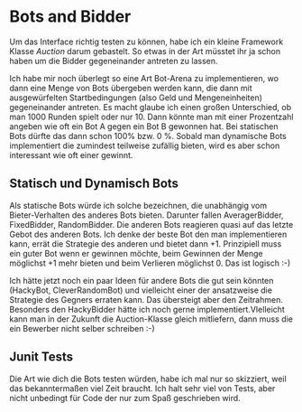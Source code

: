 # Bots and Bidder

Um das Interface richtig testen zu können, habe ich ein kleine Framework Klasse *Auction* darum gebastelt. 
So etwas in der Art müsstet ihr ja schon haben um die Bidder gegeneinander antreten zu lassen. 

Ich habe mir noch überlegt so eine Art Bot-Arena zu implementieren, wo dann eine Menge von Bots übergeben werden
kann, die dann mit ausgewürfelten Startbedingungen (also Geld und Mengeneinheiten) gegeneinander antreten.
Es macht glaube ich einen großen Unterschied, ob man 1000 Runden spielt oder nur 10. 
Dann könnte man mit einer Prozentzahl angeben wie oft ein Bot A gegen ein Bot B gewonnen hat.
Bei statischen Bots dürfte das dann schon 100% bzw. 0 %. Sobald man dynamische Bots implementiert
die zumindest teilweise zufällig bieten, wird es aber schon interessant wie oft einer gewinnt.

## Statisch und Dynamisch Bots

Als statische Bots würde ich solche bezeichnen, die unabhängig vom Bieter-Verhalten des anderes Bots bieten.
Darunter fallen AveragerBidder, FixedBidder, RandomBidder. Die anderen Bots reagieren quasi auf das letzte Gebot des anderen Bots. 
Ich denke der beste Bot den man implementieren kann, errät die Strategie des anderen und bietet dann +1.
Prinzipiell muss ein guter Bot wenn er gewinnen möchte, beim Gewinnen der Menge möglichst +1 mehr bieten und beim
Verlieren möglichst 0. Das ist logisch :-)


Ich hätte jetzt noch ein paar Ideen für andere Bots die gut sein könnten (HackyBot, CleverRandomBot) und vielleicht
einer der ansatzweise die Strategie des Gegners erraten kann. Das übersteigt aber den Zeitrahmen. Besonders den HackyBidder hätte ich noch gerne implementiert.VIelleicht kann man in der Zukunft die Auction-Klasse gleich mitliefern,
dann muss die ein Bewerber nicht selber schreiben :-)

## Junit Tests

Die Art wie dich die Bots testen würden, habe ich mal nur so skizziert, weil das bekanntermaßen viel Zeit braucht.
Ich halt sehr viel von Tests, aber nicht unbedingt für Code der nur zum Spaß geschrieben wird.


